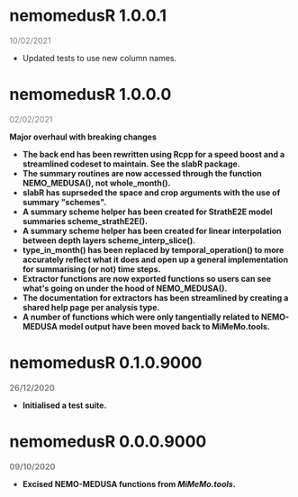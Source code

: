 # nemomedusR 1.0.0.1 
<span style="color:grey;">10/02/2021</span>

* Updated tests to use new column names.

# nemomedusR 1.0.0.0 
<span style="color:grey;">02/02/2021</span>

<strong> Major overhaul with breaking changes <strong/>

* The back end has been rewritten using Rcpp for a speed boost and a streamlined codeset to maintain. See the slabR package.
* The summary routines are now accessed through the function NEMO_MEDUSA(), not whole_month().
* slabR has suprseded the space and crop arguments with the use of summary "schemes".
* A summary scheme helper has been created for StrathE2E model summaries scheme_strathE2E().
* A summary scheme helper has been created for linear interpolation between depth layers scheme_interp_slice().
* type_in_month() has been replaced by temporal_operation() to more accurately reflect what it does and open up a general implementation for summarising (or not) time steps.
* Extractor functions are now exported functions so users can see what's going on under the hood of NEMO_MEDUSA().
* The documentation for extractors has been streamlined by creating a shared help page per analysis type.
* A number of functions which were only tangentially related to NEMO-MEDUSA model output have been moved back to MiMeMo.tools.

# nemomedusR 0.1.0.9000 
<span style="color:grey;">26/12/2020</span>

* Initialised a test suite.

# nemomedusR 0.0.0.9000 
<span style="color:grey;">09/10/2020</span>

* Excised NEMO-MEDUSA functions from *MiMeMo.tools*.

